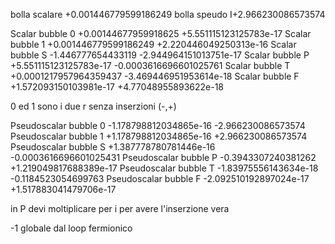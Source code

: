 bolla scalare
+0.001446779599186249
bolla speudo
I+2.966230086573574


Scalar bubble 0 +0.00144677959918625	+5.551115123125783e-17
Scalar bubble 1 +0.001446779599186249	+2.220446049250313e-16
Scalar bubble S -1.446777654433119	-2.944964151013751e-17
Scalar bubble P +5.551115123125783e-17	-0.0003616696601025761
Scalar bubble T +0.0001217957964359437	-3.469446951953614e-18
Scalar bubble F +1.572093150103981e-17	+4.77048955893622e-18

0 ed 1 sono i due r senza inserzioni (-,+)

Pseudoscalar bubble 0 -1.178798812034865e-16	-2.966230086573574
Pseudoscalar bubble 1 +1.178798812034865e-16	+2.966230086573574
Pseudoscalar bubble S +1.387778780781446e-16	-0.0003616696601025431
Pseudoscalar bubble P -0.3943307240381262	+1.219049817688389e-17
Pseudoscalar bubble T -1.83975556143634e-18	-0.1184523054699763
Pseudoscalar bubble F -2.092510192897024e-17	+1.517883041479706e-17

in P devi moltiplicare per i per avere l'inserzione vera

-1 globale dal loop fermionico


